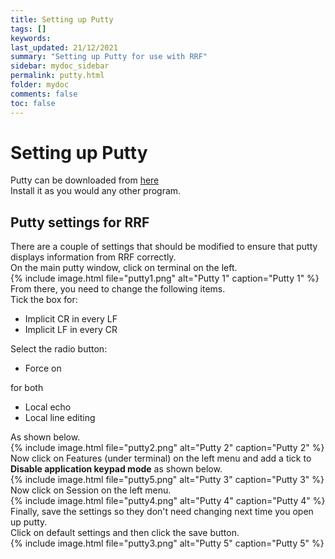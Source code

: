 ```yaml
---
title: Setting up Putty
tags: []
keywords: 
last_updated: 21/12/2021
summary: "Setting up Putty for use with RRF"
sidebar: mydoc_sidebar
permalink: putty.html
folder: mydoc
comments: false
toc: false
---
```


# Setting up Putty

Putty can be downloaded from [here](https://www.chiark.greenend.org.uk/~sgtatham/putty/)  
Install it as you would any other program.  

## Putty settings for RRF

There are a couple of settings that should be modified to ensure that putty displays information from RRF correctly.  
On the main putty window, click on terminal on the left.  
{% include image.html file="putty1.png" alt="Putty 1" caption="Putty 1" %}
From there, you need to change the following items.  
Tick the box for:  
- Implicit CR in every LF  
- Implicit LF in every CR  

Select the radio button:  
- Force on  

for both  
- Local echo  
- Local line editing  

As shown below.  
{% include image.html file="putty2.png" alt="Putty 2" caption="Putty 2" %} 
Now click on Features (under terminal) on the left menu and add a tick to **Disable application keypad mode** as shown below.  
{% include image.html file="putty5.png" alt="Putty 3" caption="Putty 3" %} 
Now click on Session on the left menu.  
{% include image.html file="putty4.png" alt="Putty 4" caption="Putty 4" %} 
Finally, save the settings so they don't need changing next time you open up putty.  
Click on default settings and then click the save button.  
{% include image.html file="putty3.png" alt="Putty 5" caption="Putty 5" %}